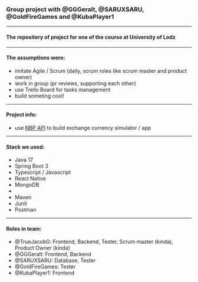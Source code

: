 ### Group project with @GGGeralt, @SARUXSARU, @GoldFireGames and @KubaPlayer1

---

#### The repository of project for one of the course at University of Lodz

---

#### The assumptions were:

- imitate Agile / Scrum (daily, scrum roles like scrum master and product owner)
- work in group (pr reviews, supporting each other)
- use Trello Board for tasks management
- build someting cool!

---

#### Project info:

- use [NBP API][nbpApi] to build exchange currency simulator / app

---

#### Stack we used:

- Java 17
- Spring Boot 3
- Typescript / Javascript
- React Native
- MongoDB
-
- Maven 
- Junit
- Postman

---

#### Roles in team:
- @TrueJacobG: Frontend, Backend, Tester, Scrum master (kinda), Product Owner (kinda) 
- @GGGeralt: Frontend, Backend
- @SARUXSARU: Database, Tester
- @GoldFireGames: Tester
- @KubaPlayer1: Frontend



[nbpApi]: https://api.nbp.pl/en.html
